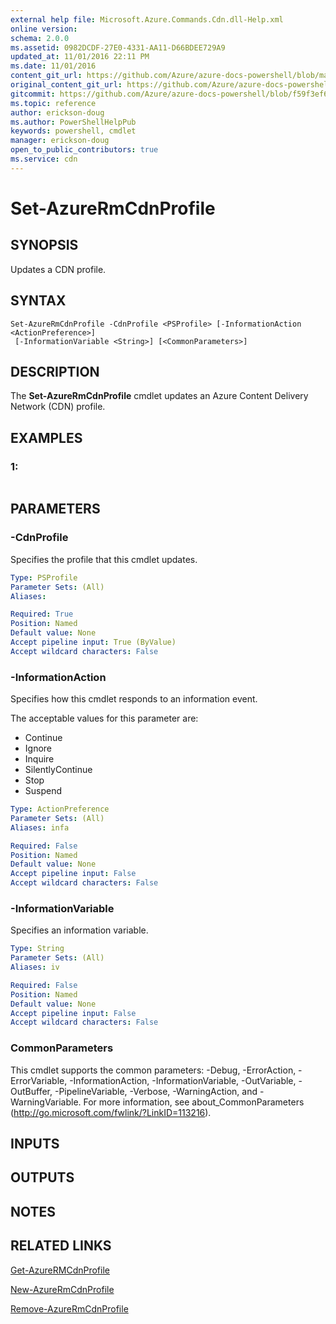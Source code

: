 ```yaml
---
external help file: Microsoft.Azure.Commands.Cdn.dll-Help.xml
online version:
schema: 2.0.0
ms.assetid: 0982DCDF-27E0-4331-AA11-D66BDEE729A9
updated_at: 11/01/2016 22:11 PM
ms.date: 11/01/2016
content_git_url: https://github.com/Azure/azure-docs-powershell/blob/master/azureps-cmdlets-docs/ResourceManager/AzureRM.Cdn/v1.0.6/Set-AzureRmCdnProfile.md
original_content_git_url: https://github.com/Azure/azure-docs-powershell/blob/master/azureps-cmdlets-docs/ResourceManager/AzureRM.Cdn/v1.0.6/Set-AzureRmCdnProfile.md
gitcommit: https://github.com/Azure/azure-docs-powershell/blob/f59f3ef60bc592383812213e69fd77ba950759ed
ms.topic: reference
author: erickson-doug
ms.author: PowerShellHelpPub
keywords: powershell, cmdlet
manager: erickson-doug
open_to_public_contributors: true
ms.service: cdn
---
```


# Set-AzureRmCdnProfile

## SYNOPSIS
Updates a CDN profile.

## SYNTAX

```
Set-AzureRmCdnProfile -CdnProfile <PSProfile> [-InformationAction <ActionPreference>]
 [-InformationVariable <String>] [<CommonParameters>]
```

## DESCRIPTION
The **Set-AzureRmCdnProfile** cmdlet updates an Azure Content Delivery Network (CDN) profile.

## EXAMPLES

### 1:
```

```

## PARAMETERS

### -CdnProfile
Specifies the profile that this cmdlet updates.

```yaml
Type: PSProfile
Parameter Sets: (All)
Aliases: 

Required: True
Position: Named
Default value: None
Accept pipeline input: True (ByValue)
Accept wildcard characters: False
```

### -InformationAction
Specifies how this cmdlet responds to an information event.

The acceptable values for this parameter are:

- Continue
- Ignore
- Inquire
- SilentlyContinue
- Stop
- Suspend

```yaml
Type: ActionPreference
Parameter Sets: (All)
Aliases: infa

Required: False
Position: Named
Default value: None
Accept pipeline input: False
Accept wildcard characters: False
```

### -InformationVariable
Specifies an information variable.

```yaml
Type: String
Parameter Sets: (All)
Aliases: iv

Required: False
Position: Named
Default value: None
Accept pipeline input: False
Accept wildcard characters: False
```

### CommonParameters
This cmdlet supports the common parameters: -Debug, -ErrorAction, -ErrorVariable, -InformationAction, -InformationVariable, -OutVariable, -OutBuffer, -PipelineVariable, -Verbose, -WarningAction, and -WarningVariable. For more information, see about_CommonParameters (http://go.microsoft.com/fwlink/?LinkID=113216).

## INPUTS

## OUTPUTS

## NOTES

## RELATED LINKS

[Get-AzureRMCdnProfile](./Get-AzureRMCdnProfile.md)

[New-AzureRmCdnProfile](./New-AzureRmCdnProfile.md)

[Remove-AzureRmCdnProfile](./Remove-AzureRmCdnProfile.md)


